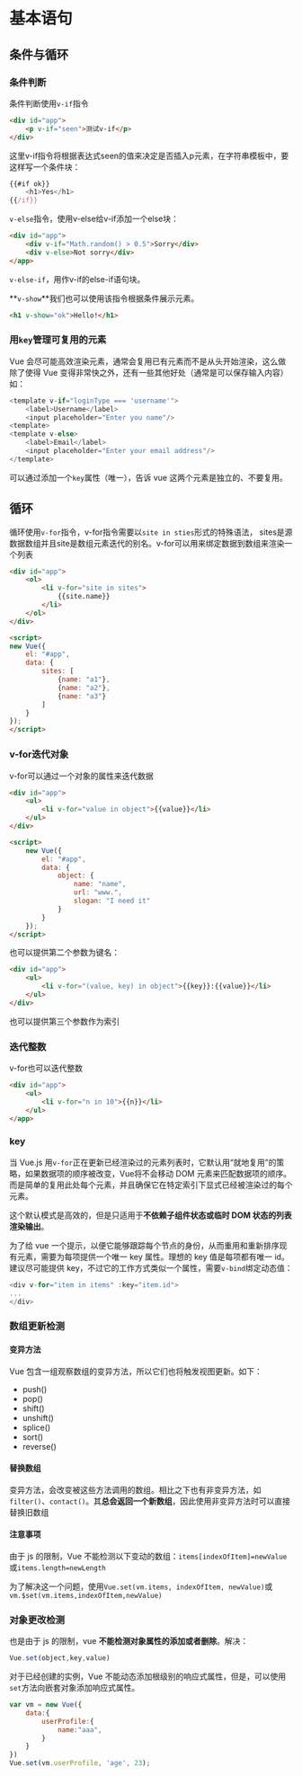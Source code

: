 # 基本语句

## 条件与循环

### 条件判断

条件判断使用`v-if`指令

```html
<div id="app">
    <p v-if="seen">测试v-if</p>
</div>
```

这里v-if指令将根据表达式seen的值来决定是否插入p元素，在字符串模板中，要这样写一个条件块：

```js
{{#if ok}}
    <h1>Yes</h1>
{{/if}}
```

`v-else`指令，使用v-else给v-if添加一个else块：

```html
<div id="app">
    <div v-if="Math.random() > 0.5">Sorry</div>
    <div v-else>Not sorry</div>
</app>
```

`v-else-if`，用作v-if的else-if语句块。


**`v-show`**我们也可以使用该指令根据条件展示元素。

```html
<h1 v-show="ok">Hello!</h1>
```

### 用`key`管理可复用的元素

Vue 会尽可能高效渲染元素，通常会复用已有元素而不是从头开始渲染，这么做除了使得 Vue 变得非常快之外，还有一些其他好处（通常是可以保存输入内容）如：
```js
<template v-if="loginType === 'username'">
    <label>Username</label>
    <input placeholder="Enter you name"/>
<template>
<template v-else>
    <label>Email</label>
    <input placeholder="Enter your email address"/>
</template>
```

可以通过添加一个`key`属性（唯一），告诉 vue 这两个元素是独立的、不要复用。

## 循环

循环使用`v-for`指令，v-for指令需要以`site in sties`形式的特殊语法， sites是源数据数组并且site是数组元素迭代的别名。v-for可以用来绑定数据到数组来渲染一个列表

```html
<div id="app">
    <ol>
        <li v-for="site in sites">
            {{site.name}}
        </li>
    </ol>
</div>

<script>
new Vue({
    el: "#app",
    data: {
        sites: [
            {name: "a1"},
            {name: "a2"},
            {name: "a3"}
        ]
    }
});
</script>
```

### v-for迭代对象

v-for可以通过一个对象的属性来迭代数据

```html
<div id="app">
    <ul>
        <li v-for="value in object">{{value}}</li>
    </ul>
</div>

<script>
    new Vue({
        el: "#app",
        data: {
            object: {
                name: "name",
                url: "www.",
                slogan: "I need it"
            }
        }
    });
</script>
```

也可以提供第二个参数为键名：

```html
<div id="app">
    <ul>
        <li v-for="(value, key) in object">{{key}}:{{value}}</li>
    </ul>
</div>
```

也可以提供第三个参数作为索引

### 迭代整数

v-for也可以迭代整数

```html
<div id="app">
    <ul>
        <li v-for="n in 10">{{n}}</li>
    </ul>
</app>
```

### key

当 Vue.js 用`v-for`正在更新已经渲染过的元素列表时，它默认用“就地复用”的策略，如果数据项的顺序被改变，Vue将不会移动 DOM 元素来匹配数据项的顺序。而是简单的复用此处每个元素，并且确保它在特定索引下显式已经被渲染过的每个元素。

这个默认模式是高效的，但是只适用于**不依赖子组件状态或临时 DOM 状态的列表渲染输出**。

为了给 vue 一个提示，以便它能够跟踪每个节点的身份，从而重用和重新排序现有元素，需要为每项提供一个唯一 key 属性。理想的 key 值是每项都有唯一 id。建议尽可能提供 key，不过它的工作方式类似一个属性，需要`v-bind`绑定动态值：
```js
<div v-for="item in items" :key="item.id">
...
</div>
```

### 数组更新检测

#### 变异方法

Vue 包含一组观察数组的变异方法，所以它们也将触发视图更新。如下：
- push()
- pop()
- shift()
- unshift()
- splice()
- sort()
- reverse()

#### 替换数组

变异方法，会改变被这些方法调用的数组。相比之下也有非变异方法，如`filter()`、`contact()`。其**总会返回一个新数组**，因此使用非变异方法时可以直接替换旧数组

#### 注意事项

由于 js 的限制，Vue 不能检测以下变动的数组：`items[indexOfItem]=newValue`或`items.length=newLength`

为了解决这一个问题，使用`Vue.set(vm.items, indexOfItem, newValue)`或`vm.$set(vm.items,indexOfItem,newValue)`

### 对象更改检测

也是由于 js 的限制，vue **不能检测对象属性的添加或者删除**。解决：
```js
Vue.set(object,key,value)
```

对于已经创建的实例，Vue 不能动态添加根级别的响应式属性，但是，可以使用`set`方法向嵌套对象添加响应式属性。
```js
var vm = new Vue({
    data:{
        userProfile:{
            name:"aaa",
        }
    }
})
Vue.set(vm.userProfile, 'age', 23);
```